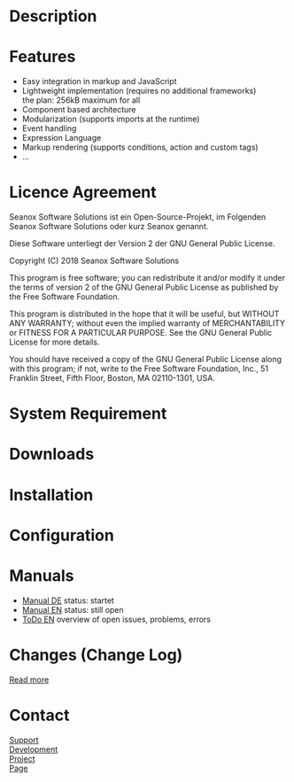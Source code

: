 # Description


# Features
- Easy integration in markup and JavaScript
- Lightweight implementation (requires no additional frameworks)  
  the plan: 256kB maximum for all
- Component based architecture
- Modularization (supports imports at the runtime)
- Event handling
- Expression Language
- Markup rendering (supports conditions, action and custom tags)
- ...


# Licence Agreement
Seanox Software Solutions ist ein Open-Source-Projekt, im Folgenden
Seanox Software Solutions oder kurz Seanox genannt.

Diese Software unterliegt der Version 2 der GNU General Public License.

Copyright (C) 2018 Seanox Software Solutions

This program is free software; you can redistribute it and/or modify it under
the terms of version 2 of the GNU General Public License as published by the
Free Software Foundation.

This program is distributed in the hope that it will be useful, but WITHOUT ANY
WARRANTY; without even the implied warranty of MERCHANTABILITY or FITNESS FOR A
PARTICULAR PURPOSE. See the GNU General Public License for more details.

You should have received a copy of the GNU General Public License along with
this program; if not, write to the Free Software Foundation, Inc., 51 Franklin
Street, Fifth Floor, Boston, MA 02110-1301, USA.


# System Requirement


# Downloads


# Installation


# Configuration


# Manuals
- [Manual DE](https://github.com/seanox/aspect-js/blob/master/documents/manual_de.md) status: startet
- [Manual EN](https://github.com/seanox/aspect-js/blob/master/documents/manual_en.md) status: still open
- [ToDo EN](https://github.com/seanox/aspect-js/blob/master/documents/todo_en.md) overview of open issues, problems, errors

# Changes (Change Log)
[Read more](https://raw.githubusercontent.com/seanox/aspect-js/master/CHANGES)


# Contact
[Support](http://seanox.de/contact?support)  
[Development](http://seanox.de/contact?development)  
[Project](http://seanox.de/contact?service)  
[Page](http://seanox.de/contact)  
